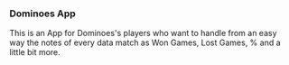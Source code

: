 ### Dominoes App

This is an App for Dominoes's players who want to handle from an easy way the notes
of every data match as Won Games, Lost Games, % and a little bit more. 








